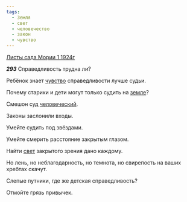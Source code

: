 ```yaml
---
tags:
  - Земля
  - свет
  - человечество
  - закон
  - чувство
---
```


[Листы сада Мории 1 1924г](https://127.0.0.1:4002/agni/1924)

___293___
Справедливость трудна ли?   

Ребёнок знает [чувство](../../../tags/#чувство) справедливости лучше судьи.   

Почему старики и дети могут только судить на [земле](../../../tags/#Земля)?   

Смешон суд [человеческий](../../../tags/#человечество).   

Законы заслонили входы.   

Умейте судить под звёздами.   

Умейте смерить расстояние закрытым глазом.   

Найти [свет](../../../tags/#свет) закрытого зрения дано каждому.   

Но лень, но неблагодарность, но темнота, но свирепость на ваших хребтах скачут.   

Слепые путники, где же детская справедливость?   

Отмойте грязь привычек.   

